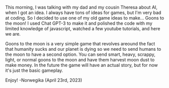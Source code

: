 This morning, I was talking with my dad and my cousin Theresa about AI, when I got an idea.
I always have tons of ideas for games, but I'm very bad at coding. So I decided to use one of my old game ideas to make...
Goons to the moon! I used Chat GPT-3 to make it and polished the code with my limited knowledge of javascript, watched a few youtube tutorials, and here we are.

Goons to the moon is a very simple game that revolves areound the fact that humanity sucks and our planet is dying so we need to send humans to the moon to have a second option.
You can send smart, heavy, scrappy, light, or normal goons to the moon and have them harvest moon dust to make money. In the future the game will have an actual story,
but for now it's just the basic gameplay. 

Enjoy! -Norwegika (April 23rd, 2023)
